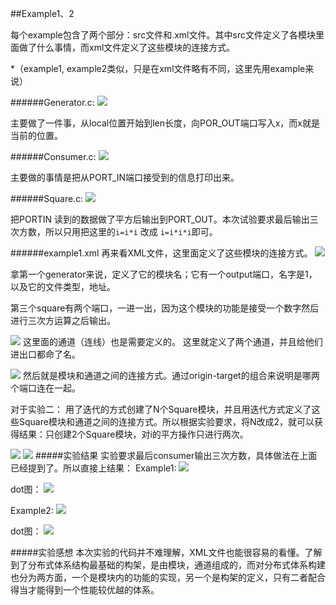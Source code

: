 ##Example1、2

每个example包含了两个部分：src文件和.xml文件。其中src文件定义了各模块里面做了什么事情，而xml文件定义了这些模块的连接方式。

*（example1, example2类似，只是在xml文件略有不同，这里先用example来说）

######Generator.c:
![](http://i.imgur.com/RGq8Uz4.png)

主要做了一件事，从local位置开始到len长度，向POR_OUT端口写入x，而x就是当前的位置。

######Consumer.c:
![](http://i.imgur.com/liBT1Ck.png)

主要做的事情是把从PORT_IN端口接受到的信息打印出来。

######Square.c:
![](http://i.imgur.com/BxlooHD.png)

把PORTIN 读到的数据做了平方后输出到PORT_OUT。本次试验要求最后输出三次方数，所以只用把这里的`i=i*i` 改成 `i=i*i*i`即可。
 
######example1.xml
再来看XML文件，这里面定义了这些模块的连接方式。
![](http://i.imgur.com/AHDc23A.png)

拿第一个generator来说，定义了它的模块名；它有一个output端口，名字是1，以及它的文件类型，地址。

第三个square有两个端口，一进一出，因为这个模块的功能是接受一个数字然后进行三次方运算之后输出。

![](http://i.imgur.com/MLggFFU.png)
这里面的通道（连线）也是需要定义的。
这里就定义了两个通道，并且给他们进出口都命了名。

![](http://i.imgur.com/u3suV6e.png)
然后就是模块和通道之间的连接方式。通过origin-target的组合来说明是哪两个端口连在一起。

对于实验二：
用了迭代的方式创建了N个Square模块，并且用迭代方式定义了这些Square模块和通道之间的连接方式。所以根据实验要求，将N改成2，就可以获得结果：只创建2个Square模块，对i的平方操作只进行两次。

![](http://i.imgur.com/rCXpv4o.png)
![](http://i.imgur.com/qsI6ofZ.png)
#####实验结果
实验要求最后consumer输出三次方数，具体做法在上面已经提到了。所以直接上结果：
Example1:
![](http://i.imgur.com/agkrnVH.png)

dot图：
![](http://i.imgur.com/gBDvZhI.png)


Example2:
![](http://i.imgur.com/ZbN3vkN.png)

dot图：
![](http://i.imgur.com/c9QbT1D.png)


#####实验感想
本次实验的代码并不难理解，XML文件也能很容易的看懂。了解到了分布式体系结构最基础的构架，是由模块，通道组成的，而对分布式体系构建也分为两方面，一个是模块内的功能的实现，另一个是构架的定义，只有二者配合得当才能得到一个性能较优越的体系。